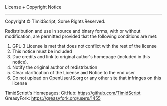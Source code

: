 License + Copyright Notice
********************************************************************************************
Copyright © TimidScript, Some Rights Reserved.

Redistribution and use in source and binary forms, with or without modification, are permitted provided that the
following conditions are met:

1) GPL-3 License is met that does not conflict with the rest of the license
2) This notice must be included
3) Due credits and link to original author's homepage (included in this notice).
4) Notify the original author of redistribution
5) Clear clarification of the License and Notice to the end user
6) Do not upload on OpenUserJS.org or any other site that infringes on this license

TimidScript's Homepages:  GitHub:      https://github.com/TimidScript
                          GreasyFork:  https://greasyfork.org/users/1455
